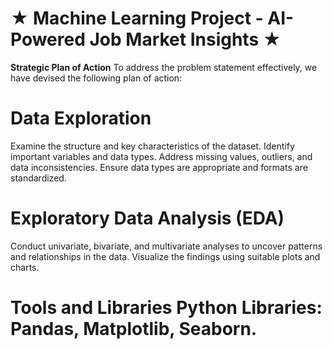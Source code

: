 # **★ Machine Learning Project** - AI-Powered Job Market Insights ★
**Strategic Plan of Action**
To address the problem statement effectively, we have devised the following plan of action:

# Data Exploration

Examine the structure and key characteristics of the dataset.
Identify important variables and data types.
Address missing values, outliers, and data inconsistencies.
Ensure data types are appropriate and formats are standardized.

# **Exploratory Data Analysis (EDA)**

Conduct univariate, bivariate, and multivariate analyses to uncover patterns and relationships in the data.
Visualize the findings using suitable plots and charts.

# **Tools and Libraries Python Libraries:** Pandas, Matplotlib, Seaborn.
